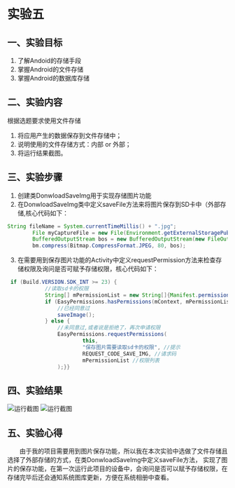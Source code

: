 # 实验五

## 一、实验目标

1. 了解Andoid的存储手段
2. 掌握Android的文件存储
3. 掌握Android的数据库存储

## 二、实验内容

根据选题要求使用文件存储

1. 将应用产生的数据保存到文件存储中；
2. 说明使用的文件存储方式：内部 or 外部；
3. 将运行结果截图。

## 三、实验步骤

1. 创建类DonwloadSaveImg用于实现存储图片功能
2. 在DonwloadSaveImg类中定义saveFile方法来将图片保存到SD卡中（外部存储,核心代码如下：
```java
String fileName = System.currentTimeMillis() + ".jpg";
        File myCaptureFile = new File(Environment.getExternalStoragePublicDirectory(Environment.DIRECTORY_PICTURES)+""+ fileName);
        BufferedOutputStream bos = new BufferedOutputStream(new FileOutputStream(myCaptureFile));
        bm.compress(Bitmap.CompressFormat.JPEG, 80, bos);
```
3. 在需要用到保存图片功能的Activity中定义requestPermission方法来检查存储权限及询问是否可赋予存储权限，核心代码如下：
```java
 if (Build.VERSION.SDK_INT >= 23) {
            //读取sd卡的权限
            String[] mPermissionList = new String[]{Manifest.permission.READ_EXTERNAL_STORAGE, Manifest.permission.WRITE_EXTERNAL_STORAGE};
            if (EasyPermissions.hasPermissions(mContext, mPermissionList)) {
                //已经同意过
                saveImage();
            } else {
                //未同意过,或者说是拒绝了，再次申请权限
                EasyPermissions.requestPermissions(
                        this, 
                        "保存图片需要读取sd卡的权限", //提示
                        REQUEST_CODE_SAVE_IMG, //请求码
                        mPermissionList //权限列表
                );}}
```

## 四、实验结果

![运行截图](https://github.com/SJ4real/android-labs-2020/blob/master/students/net1814080903124/lab5_1.PNG)
![运行截图](https://github.com/SJ4real/android-labs-2020/blob/master/students/net1814080903124/lab5_2.PNG)

## 五、实验心得

　　由于我的项目需要用到图片保存功能，所以我在本次实验中选做了文件存储且选择了外部存储的方式，在类DonwloadSaveImg中定义saveFile方法，
    实现了图片的保存功能，在第一次运行此项目的设备中，会询问是否可以赋予存储权限，在存储完毕后还会通知系统图库更新，方便在系统相册中查看。
